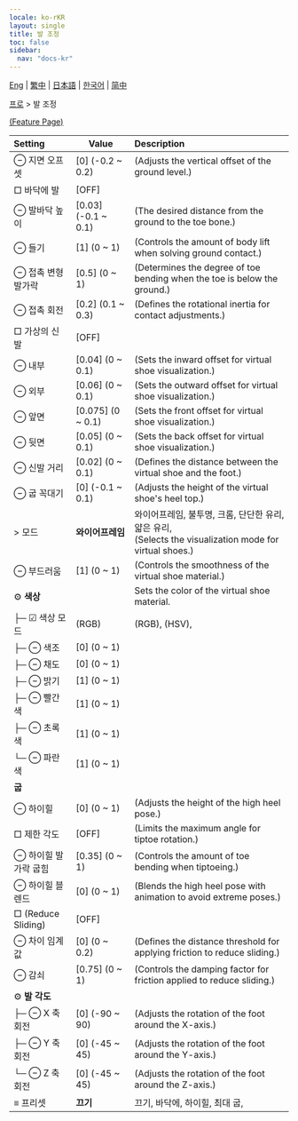 ```yaml
---
locale: ko-rKR
layout: single
title: 발 조정
toc: false
sidebar:
  nav: "docs-kr"
---
```

[Eng](/dancexr/menu/2025.4/actor/feet_adjustment) | [繁中](/tw/dancexr/menu/2025.4/actor/feet_adjustment) | [日本語](/jp/dancexr/menu/2025.4/actor/feet_adjustment) | [한국어](/kr/dancexr/menu/2025.4/actor/feet_adjustment) | [简中](/zh/dancexr/menu/2025.4/actor/feet_adjustment)

[프로](../menu#프로) > 발 조정



[(Feature Page)](/kr/dancexr/features/feet_adjustment)

| Setting | Value | Description |
| :--- | --- | :--- |
|  ⊖ 지면 오프셋| [0] (-0.2 ~ 0.2) | (Adjusts the vertical offset of the ground level.)
|  □ 바닥에 발| [OFF] | 
|  ⊖ 발바닥 높이| [0.03] (-0.1 ~ 0.1) | (The desired distance from the ground to the toe bone.)
|  ⊖ 들기| [1] (0 ~ 1) | (Controls the amount of body lift when solving ground contact.)
|  ⊖ 접촉 변형 발가락| [0.5] (0 ~ 1) | (Determines the degree of toe bending when the toe is below the ground.)
|  ⊖ 접촉 회전| [0.2] (0.1 ~ 0.3) | (Defines the rotational inertia for contact adjustments.)
|  □ 가상의 신발| [OFF] | 
|  ⊖ 내부| [0.04] (0 ~ 0.1) | (Sets the inward offset for virtual shoe visualization.)
|  ⊖ 외부| [0.06] (0 ~ 0.1) | (Sets the outward offset for virtual shoe visualization.)
|  ⊖ 앞면| [0.075] (0 ~ 0.1) | (Sets the front offset for virtual shoe visualization.)
|  ⊖ 뒷면| [0.05] (0 ~ 0.1) | (Sets the back offset for virtual shoe visualization.)
|  ⊖ 신발 거리| [0.02] (0 ~ 0.1) | (Defines the distance between the virtual shoe and the foot.)
|  ⊖ 굽 꼭대기| [0] (-0.1 ~ 0.1) | (Adjusts the height of the virtual shoe's heel top.)
|  > 모드| **와이어프레임** | 와이어프레임, 불투명, 크롬, 단단한 유리, 얇은 유리, <br/>(Selects the visualization mode for virtual shoes.) |
|  ⊖ 부드러움| [1] (0 ~ 1) | (Controls the smoothness of the virtual shoe material.)
|  ⚙️ **색상**| | Sets the color of the virtual shoe material.
| ├─ ☑ 색상 모드| (RGB) | (RGB), (HSV), 
| ├─ ⊖ 색조| [0] (0 ~ 1) | 
| ├─ ⊖ 채도| [0] (0 ~ 1) | 
| ├─ ⊖ 밝기| [1] (0 ~ 1) | 
| ├─ ⊖ 빨간색| [1] (0 ~ 1) | 
| ├─ ⊖ 초록색| [1] (0 ~ 1) | 
| └─ ⊖ 파란색| [1] (0 ~ 1) | 
|  **굽**|| 
|  ⊖ 하이힐| [0] (0 ~ 1) | (Adjusts the height of the high heel pose.)
|  □ 제한 각도| [OFF] | (Limits the maximum angle for tiptoe rotation.)
|  ⊖ 하이힐 발가락 굽힘| [0.35] (0 ~ 1) | (Controls the amount of toe bending when tiptoeing.)
|  ⊖ 하이힐 블렌드| [0] (0 ~ 1) | (Blends the high heel pose with animation to avoid extreme poses.)
|  □ (Reduce Sliding)| [OFF] | 
|  ⊖ 차이 임계값| [0] (0 ~ 0.2) | (Defines the distance threshold for applying friction to reduce sliding.)
|  ⊖ 감쇠| [0.75] (0 ~ 1) | (Controls the damping factor for friction applied to reduce sliding.)
|  ⚙️ **발 각도**| | 
| ├─ ⊖ X 축 회전| [0] (-90 ~ 90) | (Adjusts the rotation of the foot around the X-axis.)
| ├─ ⊖ Y 축 회전| [0] (-45 ~ 45) | (Adjusts the rotation of the foot around the Y-axis.)
| └─ ⊖ Z 축 회전| [0] (-45 ~ 45) | (Adjusts the rotation of the foot around the Z-axis.)
|  ≡ 프리셋| **끄기** | 끄기, 바닥에, 하이힐, 최대 굽,  |
